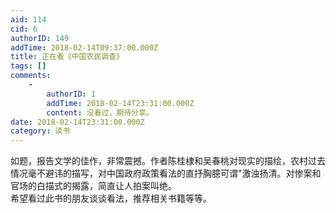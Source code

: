 ```yaml
---
aid: 114
cid: 6
authorID: 149
addTime: 2018-02-14T09:37:00.000Z
title: 正在看《中国农民调查》
tags: []
comments:
    -
        authorID: 1
        addTime: 2018-02-14T23:31:00.000Z
        content: 没看过，期待分享。
date: 2018-02-14T23:31:00.000Z
category: 读书
---
```


如题，报告文学的佳作，非常震撼。作者陈桂棣和吴春桃对现实的描绘，农村过去情况毫不避讳的描写，对中国政府政策看法的直抒胸臆可谓"激浊扬清。对惨案和官场的白描式的揭露，简直让人拍案叫绝。  
希望看过此书的朋友谈谈看法，推荐相关书籍等等。
